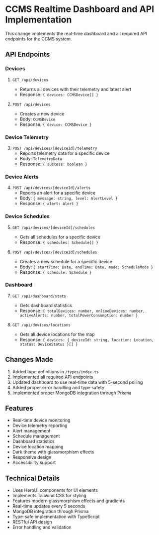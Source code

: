 # CCMS Realtime Dashboard and API Implementation

This change implements the real-time dashboard and all required API endpoints for the CCMS system.

## API Endpoints

### Devices

1. `GET /api/devices`
   - Returns all devices with their telemetry and latest alert
   - Response: `{ devices: CCMSDevice[] }`

2. `POST /api/devices`
   - Creates a new device
   - Body: `CCMSDevice`
   - Response: `{ device: CCMSDevice }`

### Device Telemetry

3. `POST /api/devices/[deviceId]/telemetry`
   - Reports telemetry data for a specific device
   - Body: `TelemetryData`
   - Response: `{ success: boolean }`

### Device Alerts

4. `POST /api/devices/[deviceId]/alerts`
   - Reports an alert for a specific device
   - Body: `{ message: string, level: AlertLevel }`
   - Response: `{ alert: Alert }`

### Device Schedules

5. `GET /api/devices/[deviceId]/schedules`
   - Gets all schedules for a specific device
   - Response: `{ schedules: Schedule[] }`

6. `POST /api/devices/[deviceId]/schedules`
   - Creates a new schedule for a specific device
   - Body: `{ startTime: Date, endTime: Date, mode: ScheduleMode }`
   - Response: `{ schedule: Schedule }`

### Dashboard

7. `GET /api/dashboard/stats`
   - Gets dashboard statistics
   - Response: `{ totalDevices: number, onlineDevices: number, activeAlerts: number, totalPowerConsumption: number }`

8. `GET /api/devices/locations`
   - Gets all device locations for the map
   - Response: `{ devices: { deviceId: string, location: Location, status: DeviceStatus }[] }`

## Changes Made

1. Added type definitions in `/types/index.ts`
2. Implemented all required API endpoints
3. Updated dashboard to use real-time data with 5-second polling
4. Added proper error handling and type safety
5. Implemented proper MongoDB integration through Prisma

## Features

- Real-time device monitoring
- Device telemetry reporting
- Alert management
- Schedule management
- Dashboard statistics
- Device location mapping
- Dark theme with glassmorphism effects
- Responsive design
- Accessibility support

## Technical Details

- Uses HeroUI components for UI elements
- Implements Tailwind CSS for styling
- Features modern glassmorphism effects and gradients
- Real-time updates every 5 seconds
- MongoDB integration through Prisma
- Type-safe implementation with TypeScript
- RESTful API design
- Error handling and validation